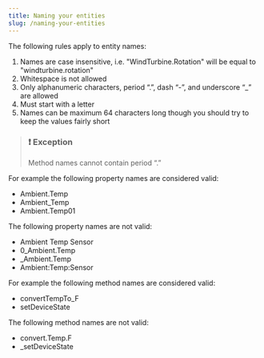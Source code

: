 ```yaml
---
title: Naming your entities
slug: /naming-your-entities
---
```


The following rules apply to entity names:

1. Names are case insensitive, i.e. "WindTurbine.Rotation" will be equal to "windturbine.rotation"
2. Whitespace is not allowed
3. Only alphanumeric characters, period “.”, dash “-”, and underscore “_” are allowed
4. Must start with a letter
5. Names can be maximum 64 characters long though you should try to keep the values fairly short

> ### ❗️ Exception
> Method names cannot contain period “.”

For example the following property names are considered valid:

* Ambient.Temp
* Ambient_Temp
* Ambient.Temp01

The following property names are not valid:

* Ambient Temp Sensor
* 0_Ambient.Temp
* _Ambient.Temp
* Ambient:Temp:Sensor

For example the following method names are considered valid:

* convertTempTo_F
* setDeviceState

The following method names are not valid:

* convert.Temp.F
* _setDeviceState